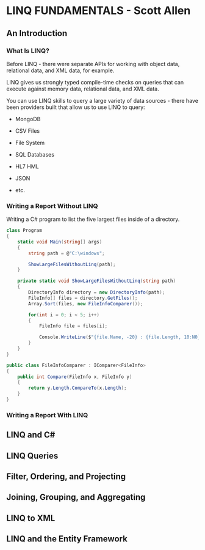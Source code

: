 # LINQ FUNDAMENTALS - Scott Allen

## An Introduction

### What Is LINQ?

Before LINQ - there were separate APIs for working with object data, relational data, and XML data, for example.

LINQ gives us strongly typed compile-time checks on queries that can execute against memory data, relational data, and XML data.

You can use LINQ skills to query a large variety of data sources - there have been providers built that allow us to use LINQ to query:

- MongoDB

- CSV Files

- File System

- SQL Databases

- HL7 HML

- JSON

- etc.

### Writing a Report Without LINQ

Writing a C# program to list the five largest files inside of a directory.

```cs
class Program
{
    static void Main(string[] args)
    {
        string path = @"C:\windows";

        ShowLargeFilesWithoutLinq(path);
    }

    private static void ShowLargeFilesWithoutLinq(string path)
    {
        DirectoryInfo directory = new DirectoryInfo(path);
        FileInfo[] files = directory.GetFiles();
        Array.Sort(files, new FileInfoComparer());

        for(int i = 0; i < 5; i++)
        {
            FileInfo file = files[i];

            Console.WriteLine($"{file.Name, -20} : {file.Length, 10:N0}");
        }
    }
}

public class FileInfoComparer : IComparer<FileInfo>
{
    public int Compare(FileInfo x, FileInfo y)
    {
        return y.Length.CompareTo(x.Length);
    }
}
```

### Writing a Report With LINQ

## LINQ and C#

## LINQ Queries

## Filter, Ordering, and Projecting

## Joining, Grouping, and Aggregating

## LINQ to XML

## LINQ and the Entity Framework

## 